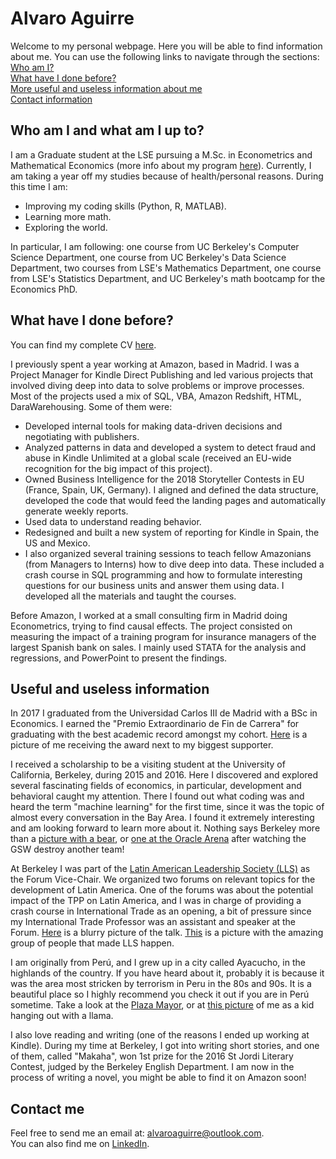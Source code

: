 # Alvaro Aguirre

Welcome to my personal webpage. Here you will be able to find information about me.
You can use the following links to navigate through the sections:  
[Who am I?](#who-am-i-and-what-am-i-up-to?) <br/>
[What have I done before?](#what-have-i-done-before?) <br/>
[More useful and useless information about me](#useful-and-useless-information) <br/>
[Contact information](#contact-me)


## Who am I and what am I up to?

I am a Graduate student at the LSE pursuing a M.Sc. in Econometrics and Mathematical Economics (more info about my program [here](http://www.lse.ac.uk/study-at-lse/Graduate/Degree-programmes-2019/MSc-Econometrics-and-Mathematical-Economics)). Currently, I am taking a year off my studies because of health/personal reasons. During this time I am:

* Improving my coding skills (Python, R, MATLAB).
* Learning more math.
* Exploring the world.

In particular, I am following: one course from UC Berkeley's Computer Science Department, one course from UC Berkeley's Data Science Department, two courses from LSE's Mathematics Department, one course from LSE's Statistics Department, and UC Berkeley's math bootcamp for the Economics PhD. 

## What have I done before?

You can find my complete CV [here](https://www.dropbox.com/s/9xs8m1rikbwz24m/CV_sep18.pdf?dl=0). 

I previously spent a year working at Amazon, based in Madrid. I was a Project Manager for Kindle Direct Publishing and led various projects that involved diving deep into data to solve problems or improve processes. Most of the projects used a mix of SQL, VBA, Amazon Redshift, HTML, DaraWarehousing. Some of them were:
* Developed internal tools for making data-driven decisions and negotiating with publishers.
* Analyzed patterns in data and developed a system to detect fraud and abuse in Kindle Unlimited at a global scale (received an EU-wide recognition for the big impact of this project).
* Owned Business Intelligence for the 2018 Storyteller Contests in EU (France, Spain, UK, Germany). I aligned and defined the data structure, developed the code that would feed the landing pages and automatically generate weekly reports.
* Used data to understand reading behavior.
* Redesigned and built a new system of reporting for Kindle in Spain, the US and Mexico.
* I also organized several training sessions to teach fellow Amazonians (from Managers to Interns) how to dive deep into data. These included a crash course in SQL programming and how to formulate interesting questions for our business units and answer them using data. I developed all the materials and taught the courses.

Before Amazon, I worked at a small consulting firm in Madrid doing Econometrics, trying to find causal effects. The project consisted on measuring the impact of a training program for insurance managers of the largest Spanish bank on sales. I mainly used STATA for the analysis and regressions, and PowerPoint to present the findings.


## Useful and useless information

In 2017 I graduated from the Universidad Carlos III de Madrid with a BSc in Economics. I earned the "Premio Extraordinario de Fin de Carrera" for graduating with the best academic record amongst my cohort. [Here](https://www.dropbox.com/s/mguz894hexzxpkp/Premio-madre.jpg?dl=0) is a picture of me receiving the award next to my biggest supporter.

I received a scholarship to be a visiting student at the University of California, Berkeley, during 2015 and 2016. Here I discovered and explored several fascinating fields of economics, in particular, development and behavioral caught my attention. There I found out what coding was and heard the term "machine learning" for the first time, since it was the topic of almost every conversation in the Bay Area. I found it extremely interesting and am looking forward to learn more about it. 
Nothing says Berkeley more than a [picture with a bear](https://www.dropbox.com/s/s3ybj9ffmw2c8sb/Photo%2018-04-2016%2C%2008%2039%2025.jpg?dl=0), or [one at the Oracle Arena](https://www.dropbox.com/s/0od0d4nofx8gpvg/Photo%2003-11-2015%2C%2005%2056%2028.jpg?dl=0) after watching the GSW destroy another team!

At Berkeley I was part of the [Latin American Leadership Society (LLS)](https://www.llsberkeley.org/) as the Forum Vice-Chair. We organized two forums on relevant topics for the development of Latin America. One of the forums was about the potential impact of the TPP on Latin America, and I was in charge of providing a crash course in International Trade as an opening, a bit of pressure since my International Trade Professor was an assistant and speaker at the Forum. [Here](https://www.dropbox.com/s/g4ghid4xq3yrsoy/lecture%20international%20trade.png?dl=0) is a blurry picture of the talk. [This](https://www.dropbox.com/s/5wdqsylqiz0zjbq/Photo%2019-10-2015%2C%2004%2022%2005.jpg?dl=0) is a picture with the amazing group of people that made LLS happen.

I am originally from Perú, and I grew up in a city called Ayacucho, in the highlands of the country. If you have heard about it, probably it is because it was the area most stricken by terrorism in Peru in the 80s and 90s. It is a beautiful place so I highly recommend you check it out if you are in Perú sometime. Take a look at the [Plaza Mayor](https://img.elcomercio.pe/files/article_content_ec_fotos/uploads/2018/03/30/5abef95f528f5.jpeg), or at [this picture](https://www.dropbox.com/s/1wmu5a48879q9d5/Photo%2016-05-2017%2C%2000%2032%2054.jpg?dl=0) of me as a kid hanging out with a llama.

I also love reading and writing (one of the reasons I ended up working at Kindle). During my time at Berkeley, I got into writing short stories, and one of them, called "Makaha", won 1st prize for the 2016 St Jordi Literary Contest, judged by the Berkeley English Department. I am now in the process of writing a novel, you might be able to find it on Amazon soon!

## Contact me

Feel free to send me an email at: <alvaroaguirre@outlook.com>.  
You can also find me on [LinkedIn](https://www.linkedin.com/in/alvaro-aguirre/).
